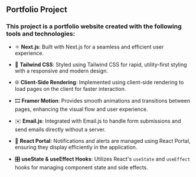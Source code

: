 ## Portfolio Project 

### This project is a **portfolio website** created with the following tools and technologies:

- ⚛️ **Next.js**: Built with Next.js for a seamless and efficient user experience.

- 🎨 **Tailwind CSS**: Styled using Tailwind CSS for rapid, utility-first styling with a responsive and modern design.

- 🌐 **Client-Side Rendering**: Implemented using client-side rendering to load pages on the client for faster interaction.

- 🎞️ **Framer Motion**: Provides smooth animations and transitions between pages, enhancing the visual flow and user experience.

- ✉️ **Email.js**: Integrated with Email.js to handle form submissions and send emails directly without a server.

- 🔔 **React Portal**: Notifications and alerts are managed using React Portal, ensuring they display efficiently in the application.

- 🎛️ **useState & useEffect Hooks**: Utilizes React's `useState` and `useEffect` hooks for managing component state and side effects.
